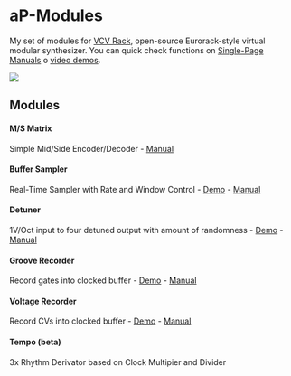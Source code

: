 # aP-Modules

   My set of modules for [VCV Rack](https://github.com/VCVRack/Rack), open-source Eurorack-style virtual modular synthesizer.
   You can quick check functions on [Single-Page Manuals](https://github.com/aptrn/aP-Modules/tree/master/Single-Page%20Manual) o [video demos](https://www.youtube.com/playlist?list=PLTBeMIi26Jo1aHUOn0w_AcFaeOnk1HJ9S).
   
   ![](res/all.png?raw=true)
   

## Modules

####    M/S Matrix
   Simple Mid/Side Encoder/Decoder - [Manual](https://github.com/aptrn/aP-Modules/blob/master/Single-Page%20Manual/MsMatrix.pdf)

####    Buffer Sampler
   Real-Time Sampler with Rate and Window Control - [Demo](https://youtu.be/ni2AYXCnCrE) - [Manual](https://github.com/aptrn/aP-Modules/blob/master/Single-Page%20Manual/BufferSampler.pdf)
    
####    Detuner
   1V/Oct input to four detuned output with amount of randomness - [Demo](https://youtu.be/GoBfVJexKkQ) - [Manual](https://github.com/aptrn/aP-Modules/blob/master/Single-Page%20Manual/Detuner.pdf)
    
####    Groove Recorder
   Record gates into clocked buffer - [Demo](https://youtu.be/eOpwK2z1c0c) - [Manual](https://github.com/aptrn/aP-Modules/blob/master/Single-Page%20Manual/GrooveRecorder.pdf)
    
####    Voltage Recorder 
   Record CVs into clocked buffer - [Demo](https://youtu.be/eOpwK2z1c0c) - [Manual](https://github.com/aptrn/aP-Modules/blob/master/Single-Page%20Manual/VoltageRecorder.pdf)
    
####    Tempo (beta)
   3x Rhythm Derivator based on Clock Multipier and Divider
